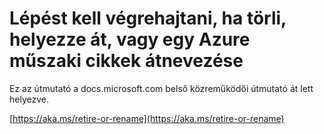 # <a name="steps-to-follow-when-you-want-to-delete-move-or-rename-an-azure-technical-article"></a>Lépést kell végrehajtani, ha törli, helyezze át, vagy egy Azure műszaki cikkek átnevezése

Ez az útmutató a docs.microsoft.com belső közreműködői útmutató át lett helyezve.

[https://aka.ms/retire-or-rename](https://aka.ms/retire-or-rename)
